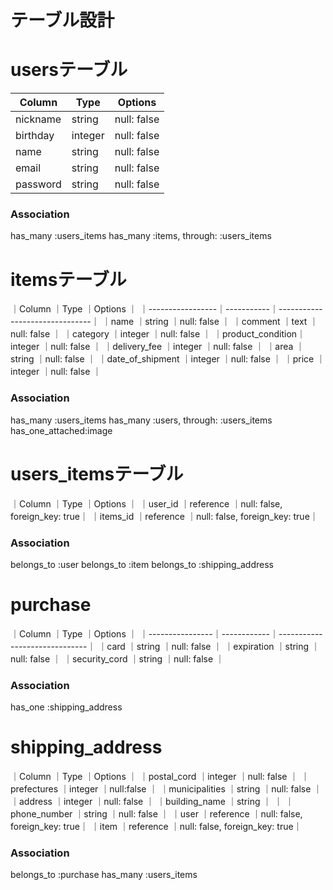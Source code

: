 # テーブル設計

# usersテーブル

| Column   | Type   | Options     |
| -------- | ------ | ----------- |
| nickname | string | null: false |
| birthday |integer | null: false |
| name     | string | null: false |
| email    | string | null: false |
| password | string | null: false |


### Association

has_many :users_items
has_many :items, through: :users_items

# itemsテーブル

｜Column           ｜Type       ｜Options                        ｜
｜-----------------｜-----------｜-------------------------------｜
｜name             ｜string     ｜null: false                    ｜
｜comment          ｜text       ｜null: false                    ｜
｜category         ｜integer    ｜null: false                    ｜
｜product_condition｜integer    ｜null: false                    ｜
｜delivery_fee     ｜integer    ｜null: false                    ｜
｜area             ｜string     ｜null: false                    ｜
｜date_of_shipment ｜integer    ｜null: false                    ｜
｜price            ｜integer    ｜null: false                    ｜

### Association

has_many :users_items
has_many :users, through: :users_items
has_one_attached:image

# users_itemsテーブル
｜Column          ｜Type        ｜Options                       ｜
｜user_id         ｜reference   ｜null: false, foreign_key: true｜
｜items_id        ｜reference   ｜null: false, foreign_key: true｜

### Association

belongs_to :user
belongs_to :item
belongs_to :shipping_address

# purchase

｜Column          ｜Type        ｜Options                       ｜
｜----------------｜------------｜------------------------------｜
｜card            ｜string      ｜null: false                   ｜
｜expiration      ｜string      ｜null: false                   ｜
｜security_cord   ｜string      ｜null: false                   ｜

### Association
has_one :shipping_address

# shipping_address

｜Column          ｜Type        ｜Options                       ｜
｜postal_cord     ｜integer     ｜null: false                   ｜
｜prefectures     ｜integer     ｜null:false                    ｜
｜municipalities  ｜string      ｜null: false                   ｜
｜address         ｜integer     ｜null: false                   ｜
｜building_name   ｜string      ｜                              ｜
｜phone_number    ｜string      ｜null: false                   ｜
｜user            ｜reference   ｜null: false, foreign_key: true｜
｜item            ｜reference   ｜null: false, foreign_key: true｜

### Association

belongs_to :purchase
has_many :users_items